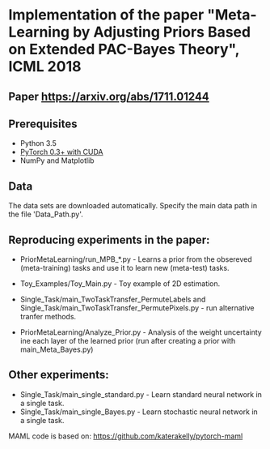 # Implementation of the paper "Meta-Learning by Adjusting Priors Based on Extended PAC-Bayes Theory", ICML 2018

## Paper https://arxiv.org/abs/1711.01244


## Prerequisites

- Python 3.5
- [PyTorch 0.3+ with CUDA](http://pytorch.org)
- NumPy and Matplotlib


## Data
The data sets are downloaded automatically.
Specify the main data path in the file 'Data_Path.py'.


## Reproducing experiments in the paper:

* PriorMetaLearning/run_MPB_*.py   - Learns a prior from the obsereved (meta-training) tasks and use it to learn new (meta-test) tasks.
* Toy_Examples/Toy_Main.py -  Toy example of 2D  estimation.
* Single_Task/main_TwoTaskTransfer_PermuteLabels and  Single_Task/main_TwoTaskTransfer_PermutePixels.py -
run alternative tranfer methods.

* PriorMetaLearning/Analyze_Prior.py - Analysis of the weight uncertainty ine each layer of the learned prior (run after creating a prior with main_Meta_Bayes.py)

## Other experiments:

* Single_Task/main_single_standard.py         - Learn standard neural network in a single task.
* Single_Task/main_single_Bayes.py            - Learn stochastic neural network in a single task.

MAML code is based on: https://github.com/katerakelly/pytorch-maml
